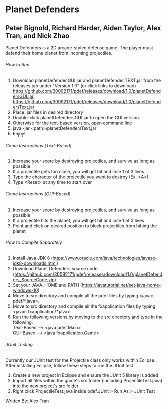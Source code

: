 # Planet Defenders

## Peter Bignold, Richard Harder, Aiden Taylor, Alex Tran, and Nick Zhao

Planet Defenders is a 2D arcade-styled defense game. The player must defend their home planet from incoming projectiles.  

###### How to Run

1. Download planetDefender.GUI.jar and planetDefender.TEXT.jar from the releases tab under "Version 1.0" (or click links to download)<br/> <https://github.com/30092171/pdef/releases/download/1.0/planetDefendersGUI.jar><br/>
<https://github.com/30092171/pdef/releases/download/1.0/planetDefendersText.jar><br/>
2. Place .jar files in desired directory
3. Double-click planetDefendersGUI.jar to open the GUI version.
4. Otherwise for the text-based version, open command line
5. java -jar \<path\>\planetDefendersText.jar
6. Enjoy!

###### Game Instructions (Text-Based)
1. Increase your score by destroying projectiles, and survive as long as possible
2. If a projectile gets too close, you will get hit and lose 1 of 3 lives
3. Type the character of the projectile you want to destroy (Ex. \<A\>)
4. Type \<Reset\> at any time to start over

###### Game Instructions (GUI-Based)
1. Increase your score by destroying projectiles, and survive as long as possible
2. If a projectile hits the planet, you will get hit and lose 1 of 3 lives
3. Point and click on desired position to block projectiles from hitting the planet

###### How to Compile Separately

1. Install Java JDK 8 (<https://www.oracle.com/java/technologies/javase-jdk8-downloads.html>)
2. Download Planet Defenders source code (<https://github.com/30092171/pdef/releases/download/1.0/planetDefenders_SourceCode.zip>)
3. Set your JAVA_HOME and PATH (<https://javatutorial.net/set-java-home-windows-10>)
4. Move to src directory and compile all the pdef files by typing <javac pdef/*.java>. <br/>
5. Move to src directory and compile all the fxapplication files by typing <javac fxapplication/*.java>. <br/>
6. Run the following versions by moving to the src directory and type in the following:<br/>
Text-Based --> \<java pdef.Main\> <br/>
GUI-Based --> \<java fxapplication.Game\> <br/>


###### JUnit Testing
Currently our JUnit test for the Projectile class only works within Eclipse. After installing Eclipse, follow these steps to run the JUnit test.
1. Create a new project in Eclipse and ensure the JUnit 5 library is added
2. Import all files within the game's src folder (including ProjectileTest.java) into the new project's src folder 
3. Right click ProjectileTest.java inside pdef.JUnit > Run As > JUnit Test

Written By: Alex Tran
